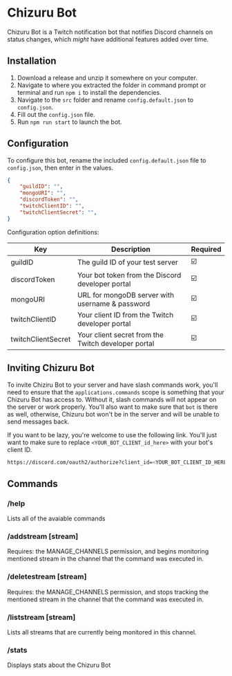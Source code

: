 # Chizuru Bot

Chizuru Bot is a Twitch notification bot that notifies Discord channels on status changes, which *might* have additional features added over time.

## Installation

1. Download a release and unzip it somewhere on your computer.
2. Navigate to where you extracted the folder in command prompt or terminal and run `npm i` to install the dependencies.
3. Navigate to the `src` folder and rename `config.default.json` to `config.json`.
4. Fill out the `config.json` file.
5. Run `npm run start` to launch the bot.

## Configuration

To configure this bot, rename the included `config.default.json` file to `config.json`, then enter in the values.

```json
{
    "guildID": "",
    "mongoURI": "",
    "discordToken": "",
    "twitchClientID": "",
    "twitchClientSecret": "",
}
```

Configuration option definitions:

| Key                | Description                                         | Required |
|--------------------|-----------------------------------------------------|----------|
| guildID            | The guild ID of your test server                    | ☑️       |
| discordToken       | Your bot token from the Discord developer portal    | ☑️       |
| mongoURI           | URL for mongoDB server with username & password     | ☑️       |
| twitchClientID     | Your client ID from the Twitch developer portal     | ☑️       |
| twitchClientSecret | Your client secret from the Twitch developer portal | ☑️       |

## Inviting Chizuru Bot

To invite Chiziru Bot to your server and have slash commands work, you'll need to ensure that the `applications.commands` scope is something that your Chizuru Bot has access to. Without it, slash commands will not appear on the server or work properly. You'll also want to make sure that `bot` is there as well, otherwise, Chizuru bot won't be in the server and will be unable to send messages back.

If you want to be lazy, you're welcome to use the following link. You'll just want to make sure to replace `<YOUR_BOT_CLIENT_id_here>` with your bot's client ID.

```bash
https://discord.com/oauth2/authorize?client_id=<YOUR_BOT_CLIENT_ID_HERE>&scope=bot+applications.commands&permissions=259846043712
```

## Commands

### /help

Lists all of the avaiable commands

### /addstream [stream]

Requires: the MANAGE_CHANNELS permission, and begins monitoring mentioned stream in the channel that the command was executed in.

### /deletestream [stream]

Requires: the MANAGE_CHANNELS permission, and stops tracking the mentioned stream in the channel that the command was executed in.

### /liststream [stream]

Lists all streams that are currently being monitored in this channel.

### /stats

Displays stats about the Chizuru Bot

